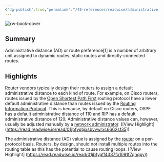 ```yaml
---
{"dg-publish":true,"permalink":"/40-references/readwise/administrative-distance/","tags":["rw/articles"]}
---
```


![rw-book-cover](https://readwise-assets.s3.amazonaws.com/static/images/article0.00998d930354.png)

## Summary

Administrative distance (AD) or route preference[1] is a number of arbitrary unit assigned to dynamic routes, static routes and directly-connected routes.

## Highlights

Router vendors typically design their routers to assign a default administrative distance to each kind of route. For example, on Cisco routers, routes issued by the [Open Shortest Path First](https://en.wikipedia.org/wiki/OSPF) routing protocol have a lower default administrative distance than routes issued by the [Routing Information Protocol](https://en.wikipedia.org/wiki/Routing_Information_Protocol). This is because, by default on Cisco routers, OSPF has a default administrative distance of 110 and RIP has a default administrative distance of 120. Administrative distance values can, however, usually be adjusted manually by a [network administrator](https://en.wikipedia.org/wiki/Network_administrator). ([View Highlight] (https://read.readwise.io/read/01jbfygbjxsbvvwrxc6662sf35))


The administrative distance (AD) value is assigned by the [router](https://en.wikipedia.org/wiki/Router_(computing)) on a per-protocol basis. Routers, by design, should not install multiple routes into the routing table as this has the potential to cause routing loops. ([View Highlight] (https://read.readwise.io/read/01jbfygff4337fx1091f7qnqpy))



